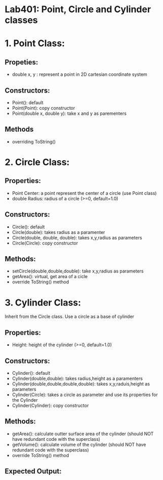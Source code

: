 ﻿# Lab401: Point, Circle and Cylinder classes

# 1. Point Class:
## Propeties:
- double x, y : represent a point in 2D cartesian coordinate system 

## Constructors:
- Point(): default
- Point(Point): copy constructor
- Point(double x, double y): take x and y as parementers

## Methods
- overriding ToString()

# 2. Circle Class:
## Properties:
- Point Center: a point represent the center of a circle (use Point class)
- double Radius: radius of a circle (>=0, default=1.0)

## Constructors:
- Circle(): default
- Circle(double): takes radius as a paramenter
- Circle(double, double, double): takes x,y,radius as parameters
- Circle(Circle): copy constructor

## Methods:
- setCircle(double,double,double): take x,y,radius as parameters
- getArea(): virtual, get area of a cicle
- override ToString() method

# 3. Cylinder Class:
Inherit from the Circle class. Use a circle as a base of cylinder

## Properties:
- Height: height of the cylinder (>=0, default=1.0)

## Constructors:
- Cylinder(): default
- Cylinder(double,double): takes radius,height as a paramenters
- Cylinder(double,double,double,double): takes x,y,raduis,height as parameters
- Cylinder(Circle): takes a circle as parameter and use its properties for the Cylinder
- Cylinder(Cylinder): copy constructor

## Methods:
- getArea(): calculate outter surface area of the cylinder (should NOT have redundant code with the superclass)
- getVolume(): calculate volume of the cylinder (should NOT have redundant code with the superclass)
- override ToString() method


## Expected Output: